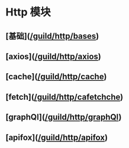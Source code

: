 # Http 模块

## [基础](<a href="/guild/http/bases" target="_blank" rel="noreferrer">/guild/http/bases</a>)

## [axios](<a href="/guild/http/axios" target="_blank" rel="noreferrer">/guild/http/axios</a>)

## [cache](<a href="/guild/http/cache" target="_blank" rel="noreferrer">/guild/http/cache</a>)

## [fetch](<a href="/guild/http/fetch" target="_blank" rel="noreferrer">/guild/http/cafetchche</a>)

## [graphQl](<a href="/guild/http/graphQl" target="_blank" rel="noreferrer">/guild/http/graphQl</a>)

## [apifox](<a href="/guild/http/apifox" target="_blank" rel="noreferrer">/guild/http/apifox</a>)
